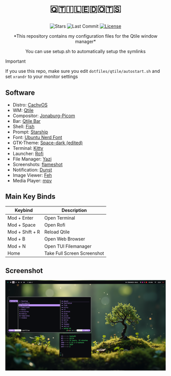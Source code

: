# <p align="center"> 🇶🇹🇮🇱🇪🇩🇴🇹🇸 </p>

<div align="center">
  <img src="https://img.shields.io/github/stars/aellas/QtileDots?style=for-the-badge&logo=starship&color=83c5be&logoColor=D9E0EE&labelColor=252733" alt="Stars">
  <img src="https://img.shields.io/github/last-commit/aellas/QtileDots?style=for-the-badge&color=006d77&logoColor=D9E0EE&labelColor=252733" alt="Last Commit">
  <a href="https://github.com/jR4dh3y/qtiledots/blob/main/LICENSE">
    <img alt="License" src="https://img.shields.io/github/license/h1tarxeth/Dots?style=for-the-badge&logo=starship&color=1d3557&logoColor=D9E0EE&labelColor=252733" />
  </a>
</div>


<p align="center">  *This repository contains my configuration files for the Qtile window manager* </p>
<p align="center"> You can use setup.sh to automatically setup the symlinks </p>


> [!IMPORTANT]
> If you use this repo, make sure you edit `dotfiles/qtile/autostart.sh` and set `xrandr` to your monitor settings

## Software

- Distro: [CachyOS](https://cachyos.org/)
- WM: [Qtile](https://qtile.org/)
- Compositor: [Jonaburg-Picom](https://github.com/jonaburg/picom)
- Bar: [Qtile Bar](https://qtile.org/)
- Shell: [Fish](https://fishshell.com/)
- Prompt: [Starship](https://starship.rs/)
- Font: [Ubuntu Nerd Font](https://www.nerdfonts.com/font-downloads)
- GTK-Theme: [Space-dark (edited)](https://github.com/EliverLara/Space)
- Terminal: [Kitty](https://sw.kovidgoyal.net/kitty/)
- Launcher: [Rofi](https://github.com/davatorium/rofi)
- File Manager: [Yazi](https://github.com/sxyazi/yazi)
- Screenshots: [flameshot](https://flameshot.org/)
- Notification: [Dunst](https://github.com/dunst-project/dunst)
- Image Viewer: [Feh](https://feh.finalrewind.org/)
- Media Player: [mpv](https://github.com/mpv-player/mpv)

## Main Key Binds

| Keybind | Description |
|---|---|
| Mod + Enter | Open Terminal |
| Mod + Space | Open Rofi |
| Mod + Shift + R | Reload Qtile |
| Mod + B | Open Web Browser |
| Mod + N | Open TUI Filemanager |
| Home | Take Full Screen Screenshot |

## Screenshot

![preview](preview/preview.png?raw=true)
